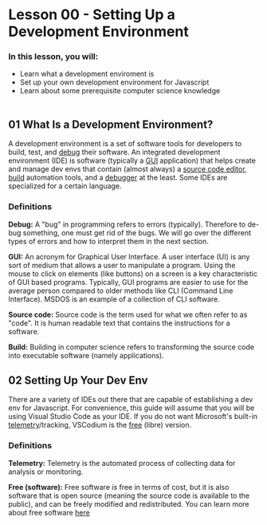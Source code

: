 # Lesson 00 - Setting Up a Development Environment
### In this lesson, you will:
- Learn what a development enviroment is
- Set up your own development environment for Javascript
- Learn about some prerequisite computer science knowledge
<br><br>
## 01 What Is a Development Environment?
A development environment is a set of software tools for developers to build, test, and <ins>debug</ins> their software. An integrated development environment (IDE) is software (typically a <ins>GUI</ins> application) that helps create and manage dev envs that contain (almost always) a <ins>source code editor</ins>, <ins>build</ins> automation tools, and a <ins>debugger</ins> at the least. Some IDEs are specialized for a certain language.

### Definitions
**Debug:** A "bug" in programming refers to errors (typically). Therefore to de-bug something, one must get rid of the bugs. We will go over the different types of errors and how to interpret them in the next section.

**GUI:** An acronym for Graphical User Interface. A user interface (UI) is any sort of medium that allows a user to manipulate a program. Using the mouse to click on elements (like buttons) on a screen is a key characteristic of GUI based programs. Typically, GUI programs are easier to use for the average person compared to older methods like CLI (Command Line Interface). MSDOS is an example of a collection of CLI software. 

**Source code:** Source code is the term used for what we often refer to as "code". It is human readable text that contains the instructions for a software.

**Build:** Building in computer science refers to transforming the source code into executable software (namely applications). 

## 02 Setting Up Your Dev Env
There are a variety of IDEs out there that are capable of establishing a dev env for Javascript. For convenience, this guide will assume that you will be using Visual Studio Code as your IDE. If you do not want Microsoft's built-in <ins>telemetry</ins>/tracking, VSCodium is the <ins>free</ins> (libre) version. 

### Definitions
**Telemetry:** Telemetry is the automated process of collecting data for analysis or monitoring. 

**Free (software):** Free software *is* free in terms of cost, but it is also software that is open source (meaning the source code is available to the public), and can be freely modified and redistributed. You can learn more about free software [here]()

